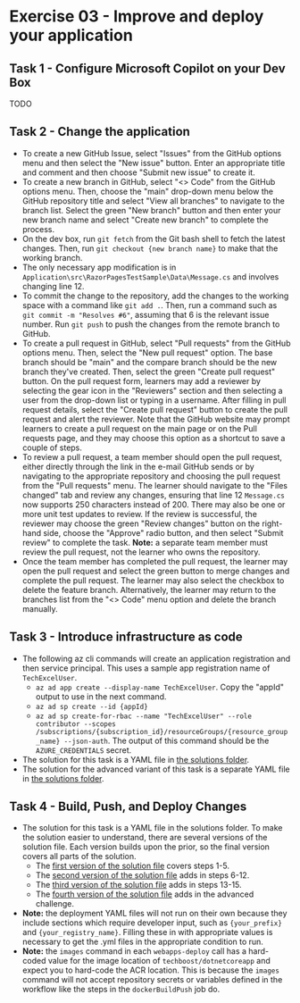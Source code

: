 # Exercise 03 - Improve and deploy your application

## Task 1 - Configure Microsoft Copilot on your Dev Box

TODO

## Task 2 - Change the application

- To create a new GitHub Issue, select "Issues" from the GitHub options menu and then select the "New issue" button. Enter an appropriate title and comment and then choose "Submit new issue" to create it.
- To create a new branch in GitHub, select "<> Code" from the GitHub options menu. Then, choose the "main" drop-down menu below the GitHub repository title and select "View all branches" to navigate to the branch list. Select the green "New branch" button and then enter your new branch name and select "Create new branch" to complete the process.
- On the dev box, run `git fetch` from the Git bash shell to fetch the latest changes. Then, run `git checkout {new branch name}` to make that the working branch.
- The only necessary app modification is in `Application\src\RazorPagesTestSample\Data\Message.cs` and involves changing line 12.
- To commit the change to the repository, add the changes to the working space with a command like `git add .`. Then, run a command such as `git commit -m "Resolves #6"`, assuming that 6 is the relevant issue number. Run `git push` to push the changes from the remote branch to GitHub.
- To create a pull request in GitHub, select "Pull requests" from the GitHub options menu. Then, select the "New pull request" option. The base branch should be "main" and the compare branch should be the new branch they've created. Then, select the green "Create pull request" button. On the pull request form, learners may add a reviewer by selecting the gear icon in the "Reviewers" section and then selecting a user from the drop-down list or typing in a username. After filling in pull request details, select the "Create pull request" button to create the pull request and alert the reviewer. Note that the GitHub website may prompt learners to create a pull request on the main page or on the Pull requests page, and they may choose this option as a shortcut to save a couple of steps.
- To review a pull request, a team member should open the pull request, either directly through the link in the e-mail GitHub sends or by navigating to the appropriate repository and choosing the pull request from the "Pull requests" menu. The learner should navigate to the "Files changed" tab and review any changes, ensuring that line 12 `Message.cs` now supports 250 characters instead of 200. There may also be one or more unit test updates to review. If the review is successful, the reviewer may choose the green "Review changes" button on the right-hand side, choose the "Approve" radio button, and then select "Submit review" to complete the task. **Note:** a separate team member must review the pull request, not the learner who owns the repository.
- Once the team member has completed the pull request, the learner may open the pull request and select the green button to merge changes and complete the pull request. The learner may also select the checkbox to delete the feature branch. Alternatively, the learner may return to the branches list from the "<> Code" menu option and delete the branch manually.

## Task 3 - Introduce infrastructure as code

- The following az cli commands will create an application registration and then service principal. This uses a sample app registration name of `TechExcelUser`.
  - `az ad app create --display-name TechExcelUser`. Copy the "appId" output to use in the next command.
  - `az ad sp create --id {appId}`
  - `az ad sp create-for-rbac --name "TechExcelUser" --role contributor --scopes /subscriptions/{subscription_id}/resourceGroups/{resource_group_name} --json-auth`. The output of this command should be the `AZURE_CREDENTIALS` secret.
- The solution for this task is a YAML file in [the solutions folder](./Solution/Exercise-03/Task-3/deploy.yml).
- The solution for the advanced variant of this task is a separate YAML file in [the solutions folder](./Solution/Exercise-03/Task-3/deploy-advanced.yml).

## Task 4 - Build, Push, and Deploy Changes

- The solution for this task is a YAML file in the solutions folder. To make the solution easier to understand, there are several versions of the solution file. Each version builds upon the prior, so the final version covers all parts of the solution.
  - The [first version of the solution file](./Solution/Exercise-03/Task-4/dotnet-deploy-1.yml) covers steps 1-5.
  - The [second version of the solution file](./Solution/Exercise-03/Task-4/dotnet-deploy-2.yml) adds in steps 6-12.
  - The [third version of the solution file](./Solution/Exercise-03/Task-4/dotnet-deploy-3.yml) adds in steps 13-15.
  - The [fourth version of the solution file](./Solution/Exercise-03/Task-4/dotnet-deploy-4.yml) adds in the advanced challenge.
- **Note:** the deployment YAML files will not run on their own because they include sections which require developer input, such as `{your_prefix}` and `{your_registry_name}`. Filling these in with appropriate values is necessary to get the .yml files in the appropriate condition to run.
- **Note:** the `images` command in each `webapps-deploy` call has a hard-coded value for the image location of `techboost/dotnetcoreapp` and expect you to hard-code the ACR location. This is because the `images` command will not accept repository secrets or variables defined in the workflow like the steps in the `dockerBuildPush` job do.
